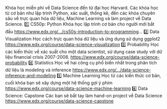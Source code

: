 Khóa học miễn phí về Data Science đến từ đại học Harvard. Các khóa học từ cơ bản như lập trình Python, xác suất, thống kê, đến các khóa chuyên sâu về trực quan hóa dữ liệu, Machine Learning và làm project về Data Science.
1️⃣ CS50p: Python
Khóa học lập trình cơ bản cho người mới bắt đầu
https://www.edx.org/.../cs50s-introduction-to-programming...
2️⃣ Data Visualization
Học cách trực quan hóa dữ liệu và ứng dụng sử dụng ggplot2
https://www.edx.org/course/data-science-visualization
3️⃣ Probability
Học các kiến thức về xác suất cho một data scientist, sử dụng case study với dữ liệu financial crisis 2007-2008.
https://www.edx.org/course/data-science-probability
4️⃣ Statistics
Học về hai công cụ phổ biến nhất trong phân tích dữ liệu là modeling và inference
https://www.edx.org/.../data-science-inference-and-modeling
5️⃣ Machine Learning
Học từ các kiến thức cơ bản, cuối khóa bạn sẽ xây dựng một hệ thống gợi ý phim
https://www.edx.org/course/data-science-machine-learning
6️⃣ Data Science: Capstone
Các bạn sẽ bắt tay làm hand-on project về Data Science
https://www.edx.org/course/data-science-capstone